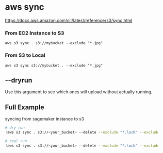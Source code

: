 # aws sync 

https://docs.aws.amazon.com/cli/latest/reference/s3/sync.html

### From EC2 Instance to S3 

```
aws s3 sync . s3://mybucket --exclude "*.jpg" 
```

### From S3 to Local 

```
aws s3 sync s3://mybucket . --exclude "*.jpg" 
```

## --dryrun

Use this argument to see which ones will upload without actually running. 


## Full Example 

syncing from sagemaker instance to s3 

```sh 
# dry run 
!aws s3 sync . s3://<your_bucket> --delete --exclude "*.lock" --exclude "*.bin" --exclude "node_modules/*" --exclude "lost+found" --exclude ".*" --exclude "*.pyc" --dryrun

# real run 
!aws s3 sync . s3://<your_bucket> --delete --exclude "*.lock" --exclude "*.bin" --exclude "node_modules/*" --exclude "lost+found" --exclude ".*" --exclude "*.pyc" 
```